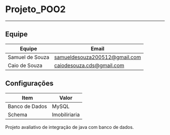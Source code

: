 # Projeto_POO2
--------------------------------------------------------------------------------

## Equipe

|      Equipe      |              Email             |
| ---------------- | ------------------------------ |
| Samuel de Souza  | samueldesouza200512@gmail.com  |
| Caio de Souza    | caiodesouza.cds@gmail.com      |


## Configurações

|      Item        |        Valor       |
| ---------------- | ------------------ |
| Banco de Dados   | MySQL              |
| Schema           | Imobiliriaria      |


Projeto avaliativo de integração de java com banco de dados.
